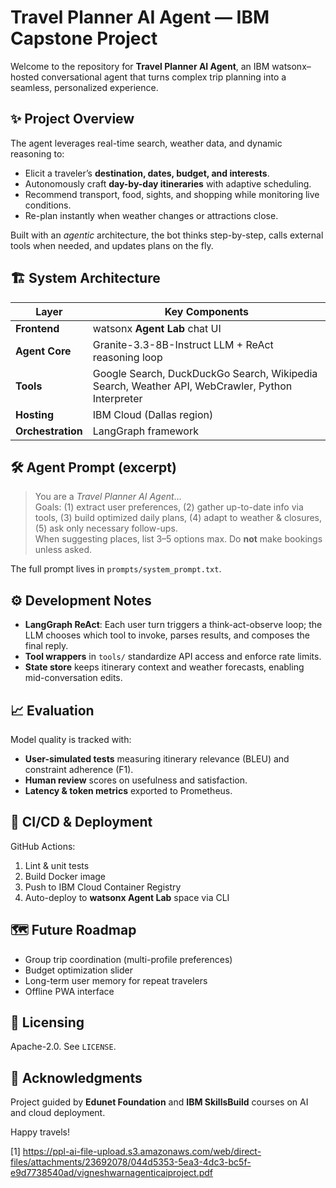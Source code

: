 # Travel Planner AI Agent — IBM Capstone Project 

Welcome to the repository for **Travel Planner AI Agent**, an IBM watsonx–hosted conversational agent that turns complex trip planning into a seamless, personalized experience.

## ✨ Project Overview
The agent leverages real-time search, weather data, and dynamic reasoning to:
* Elicit a traveler’s **destination, dates, budget, and interests**.
* Autonomously craft **day-by-day itineraries** with adaptive scheduling.
* Recommend transport, food, sights, and shopping while monitoring live conditions.
* Re-plan instantly when weather changes or attractions close.

Built with an *agentic* architecture, the bot thinks step-by-step, calls external tools when needed, and updates plans on the fly.

## 🏗️ System Architecture
| Layer | Key Components |
|-------|---------------|
| **Frontend** | watsonx **Agent Lab** chat UI |
| **Agent Core** | Granite-3.3-8B-Instruct LLM + ReAct reasoning loop |
| **Tools** | Google Search, DuckDuckGo Search, Wikipedia Search, Weather API, WebCrawler, Python Interpreter |
| **Hosting** | IBM Cloud (Dallas region) |
| **Orchestration** | LangGraph framework |



## 🛠️ Agent Prompt (excerpt)

> You are a *Travel Planner AI Agent*…  
> Goals: (1) extract user preferences, (2) gather up-to-date info via tools, (3) build optimized daily plans, (4) adapt to weather & closures, (5) ask only necessary follow-ups.  
> When suggesting places, list 3–5 options max. Do **not** make bookings unless asked.

The full prompt lives in `prompts/system_prompt.txt`.

## ⚙️ Development Notes
* **LangGraph ReAct**: Each user turn triggers a think-act-observe loop; the LLM chooses which tool to invoke, parses results, and composes the final reply.
* **Tool wrappers** in `tools/` standardize API access and enforce rate limits.
* **State store** keeps itinerary context and weather forecasts, enabling mid-conversation edits.

## 📈 Evaluation
Model quality is tracked with:
* **User-simulated tests** measuring itinerary relevance (BLEU) and constraint adherence (F1).
* **Human review** scores on usefulness and satisfaction.
* **Latency & token metrics** exported to Prometheus.

## 🔄 CI/CD & Deployment
GitHub Actions:
1. Lint & unit tests
2. Build Docker image
3. Push to IBM Cloud Container Registry
4. Auto-deploy to **watsonx Agent Lab** space via CLI

## 🗺️ Future Roadmap
* Group trip coordination (multi-profile preferences)
* Budget optimization slider
* Long-term user memory for repeat travelers
* Offline PWA interface

## 📄 Licensing
Apache-2.0. See `LICENSE`.

## 🙏 Acknowledgments
Project guided by **Edunet Foundation** and **IBM SkillsBuild** courses on AI and cloud deployment.

Happy travels!

[1] https://ppl-ai-file-upload.s3.amazonaws.com/web/direct-files/attachments/23692078/044d5353-5ea3-4dc3-bc5f-e9d7738540ad/vigneshwarnagenticaiproject.pdf
